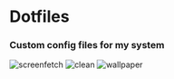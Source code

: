 # Dotfiles
### Custom config files for my system

![screenfetch](http://imgur.com/fyq6NBx)
![clean](http://imgur.com/u4hTuF8)
![wallpaper](http://imgur.com/PSgfQvl)

